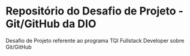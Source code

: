 # Repositório do Desafio de Projeto - Git/GitHub da DIO
Desafio de Projeto referente ao programa TQI Fullstack Developer sobre Git/GitHub
